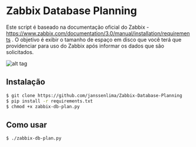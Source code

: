 # Zabbix Database Planning

Este script é baseado na documentação oficial do Zabbix - https://www.zabbix.com/documentation/3.0/manual/installation/requirements .
O objetivo é exibir o tamanho de espaço em disco que você terá que providenciar para uso do Zabbix após informar os dados que são solicitados.

![alt tag](https://lh3.googleusercontent.com/-W1_l7vgpD00/VuBujwePwEI/AAAAAAAABPM/mQAGqeEQ2pY/w140-h126-p/zabbix-db-plan.PNG)
   
## Instalação

```sh
$ git clone https://github.com/janssenlima/Zabbix-Database-Planning
$ pip install -r requirements.txt
$ chmod +x zabbix-db-plan.py
```

## Como usar

```sh
$ ./zabbix-db-plan.py
```
